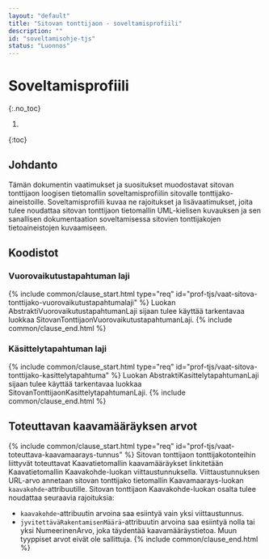 ```yaml
---
layout: "default"
title: "Sitovan tonttijaon - soveltamisprofiili"
description: ""
id: "soveltamisohje-tjs"
status: "Luonnos"
---
```

<!-- {% include common/important.html content="Sisältö ei vielä ajantasalla UML-kaavion kanssa" %} -->

# Soveltamisprofiili

{:.no_toc}

1. 
{:toc}

## Johdanto

Tämän dokumentin vaatimukset ja suositukset muodostavat sitovan tonttijaon loogisen tietomallin soveltamisprofiilin sitovalle tonttijako-aineistoille. Soveltamisprofiili kuvaa ne rajoitukset ja lisävaatimukset, joita tulee noudattaa sitovan tonttijaon tietomallin UML-kielisen kuvauksen ja sen sanallisen dokumentaation soveltamisessa sitovien tonttijakojen tietoaineistojen kuvaamiseen.

## Koodistot

### Vuorovaikutustapahtuman laji

<!--Lisää sisäiset linkit vielä -->
{% include common/clause_start.html type="req" id="prof-tjs/vaat-sitova-tonttijako-vuorovaikutustapahtumalaji" %}
Luokan AbstraktiVuorovaikutustapahtumanLaji sijaan tulee käyttää tarkentavaa luokkaa SitovanTonttijaonVuorovaikutustapahtumanLaji.
{% include common/clause_end.html %}

### Käsittelytapahtuman laji

<!--Lisää sisäiset linkit vielä -->
{% include common/clause_start.html type="req" id="prof-tjs/vaat-sitova-tonttijako-kasittelytapahtuma" %}
Luokan AbstraktiKasittelytapahtumanLaji sijaan tulee käyttää tarkentavaa luokkaa SitovanTonttijaonKasittelytapahtumanLaji.
{% include common/clause_end.html %}

## Toteuttavan kaavamääräyksen arvot

{% include common/clause_start.html type="req" id="prof-tjs/vaat-toteuttava-kaavamaarays-tunnus" %}
Sitovan tonttijaon tonttijakotonteihin liittyvät toteuttavat Kaavatietomallin kaavamääräykset linkitetään Kaavatietomallin Kaavakohde-luokan viittaustunnuksella. Viittaustunnuksen URL-arvo annetaan sitovan tonttijako tietomallin Kaavamaarays-luokan ```kaavakohde```-attribuutille. Sitovan tonttijaon Kaavakohde-luokan osalta tulee noudattaa seuraavia rajoituksia:

- ```kaavakohde```-attribuutin arvoina saa esiintyä vain yksi viittaustunnus.
- ```jyvitettäväRakentamisenMäärä```-attribuutin arvoina saa esiintyä nolla tai yksi NumeerinenArvo, joka täydentää kaavamääräystietoa. Muun tyyppiset arvot eivät ole sallittuja.
{% include common/clause_end.html %}
